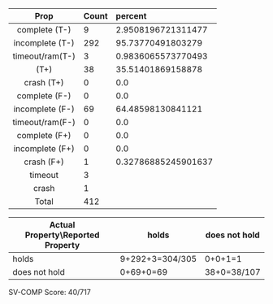 
| Prop | Count | percent |
|:----:|:------|:--|
|complete   (T-)|9| 2.9508196721311477 |
|incomplete (T-)|292|95.73770491803279 |
|timeout/ram(T-)|3|0.9836065573770493 |
|           (T+)|38|35.51401869158878 |
|crash      (T+)|0|0.0 |
|complete   (F-)|0|0.0 |
|incomplete (F-)|69|64.48598130841121 |
|timeout/ram(F-)|0|0.0 |
|complete   (F+)|0|0.0 |
|incomplete (F+)|0|0.0 |
|crash      (F+)|1|0.32786885245901637 |
|timeout        |3| |
|crash          |1| |
|Total          |412| |

| Actual Property\Reported Property | holds | does not hold |
|------------------------------------|-------|---------------|
| holds | 9+292+3=304/305 | 0+0+1=1 |
| does not hold | 0+69+0=69 | 38+0=38/107 |

SV-COMP Score: 40/717

